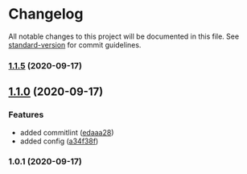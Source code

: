 # Changelog

All notable changes to this project will be documented in this file. See [standard-version](https://github.com/conventional-changelog/standard-version) for commit guidelines.

### [1.1.5](https://git.curve.tools///compare/v1.1.4...v1.1.5) (2020-09-17)

## [1.1.0](https://git.curve.tools///compare/v1.0.1...v1.1.0) (2020-09-17)


### Features

* added commitlint ([edaaa28](https://git.curve.tools///commit/edaaa286b986209db5f0357fedc37e9c6ee456f0))
* added config ([a34f38f](https://git.curve.tools///commit/a34f38f65b3f2d4b9931e609ce47268090a27d52))

### 1.0.1 (2020-09-17)
